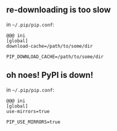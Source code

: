 <!SLIDE>

## re-downloading is too slow ##

<!SLIDE>

in `~/.pip/pip.conf`:

    @@@ ini
    [global]
    download-cache=/path/to/some/dir

<!SLIDE>

`PIP_DOWNLOAD_CACHE=/path/to/some/dir`


<!SLIDE>

## oh noes! PyPI is down! ##

<!SLIDE>

in `~/.pip/pip.conf`:

    @@@ ini
    [global]
    use-mirrors=true

<!SLIDE>

`PIP_USE_MIRRORS=true`

